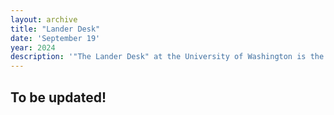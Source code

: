 ```yaml
---
layout: archive
title: "Lander Desk"
date: 'September 19'
year: 2024
description: '"The Lander Desk" at the University of Washington is the front desk located in Lander Hall, one of the residence halls on campus.'
---
```


## To be updated!